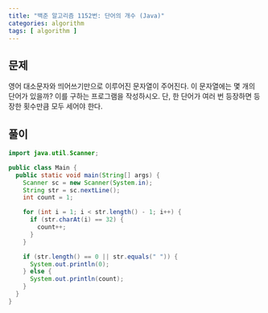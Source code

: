 ```yaml
---
title: "백준 알고리즘 1152번: 단어의 개수 (Java)"
categories: algorithm
tags: [ algorithm ]
---
```


## 문제

영어 대소문자와 띄어쓰기만으로 이루어진 문자열이 주어진다. 이 문자열에는 몇 개의 단어가 있을까? 이를 구하는 프로그램을 작성하시오. 단, 한 단어가 여러 번 등장하면 등장한 횟수만큼 모두 세어야 한다.



## 풀이

```java
import java.util.Scanner;

public class Main {
  public static void main(String[] args) {
    Scanner sc = new Scanner(System.in);
    String str = sc.nextLine();
    int count = 1;

    for (int i = 1; i < str.length() - 1; i++) {
      if (str.charAt(i) == 32) {
        count++;
      }
    }

    if (str.length() == 0 || str.equals(" ")) {
      System.out.println(0);
    } else {
      System.out.println(count);
    }
  }
}
```

